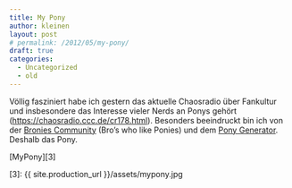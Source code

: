 ```yaml
---
title: My Pony
author: kleinen
layout: post
# permalink: /2012/05/my-pony/
draft: true
categories:
  - Uncategorized
  - old
---
```

Völlig fasziniert habe ich gestern das aktuelle Chaosradio über Fankultur und insbesondere das Interesse vieler Nerds an Ponys gehört (<https://chaosradio.ccc.de/cr178.html>). Besonders beeindruckt bin ich von der [Bronies Community][1] (Bro&#8217;s who like Ponies) und dem [Pony Generator][2]. Deshalb das Pony.

[MyPony][3]

 [1]: https://www.bronies.de/
 [2]: https://generalzoi.deviantart.com/art/Pony-Creator-Full-Version-254295904
 [3]: {{ site.production_url }}/assets/mypony.jpg
